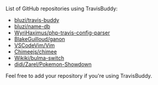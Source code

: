 List of GitHub repositories using TravisBuddy: 

- [bluzi/travis-buddy](https://github.com/bluzi/travis-buddy)
- [bluzi/name-db](https://github.com/bluzi/name-db)
- [WyriHaximus/php-travis-config-parser](https://github.com/WyriHaximus/php-travis-config-parser)
- [BlakeGuilloud/ganon](https://github.com/BlakeGuilloud/ganon)
- [VSCodeVim/Vim](https://github.com/VSCodeVim/Vim)
- [Chimeejs/chimee](https://github.com/Chimeejs/chimee)
- [Wikiki/bulma-switch](https://github.com/Wikiki/bulma-switch)
- [didi/Zarel/Pokemon-Showdown](https://github.com/didi/Zarel/Pokemon-Showdown)

Feel free to add your repository if you're using TravisBuddy.
